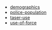 - [demographics](demographics)
- [police-population](police-population)
- [taser-use](taser-use)
- [use-of-force](use-of-force)